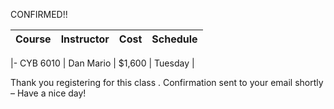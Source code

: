 CONFIRMED!! 


|   Course   | Instructor      | Cost    | Schedule              |
|:----------:|-----------------|---------|-----------------------|

|- CYB 6010   | Dan Mario    | $1,600  | Tuesday   |

Thank you registering for this class . Confirmation sent to your email shortly – Have a nice day!
